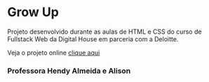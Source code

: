 # Grow Up
Projeto desenvolvido durante as aulas de HTML e CSS do curso de Fullstack Web da Digital House em parceria com a Deloitte.

Veja o projeto online [clique aqui](https://growup-rafaelgonzaga.netlify.app/)

### Professora Hendy Almeida e Alison